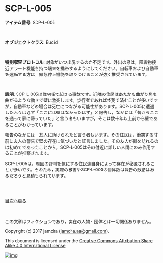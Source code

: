 

# SCP-L-005

**アイテム番号**: SCP-L-005  

<br>  

**オブジェクトクラス**: Euclid  

<br>  

**特別収容プロトコル**: 対象がいつ出現するのか不定です。外出の際は，障害物接近アラート機能を持つ端末を携帯するようにしてください。自転車および自動車を運転する方は，緊急停止機能を取りつけることが強く推奨されています。  

<br>  

**説明**: SCP-L-005は住宅街で起きる事故です。近隣の住民はあたかも曲がり角を曲がるような動きで壁に激突します。歩行者であれば怪我で済むことが多いですが，自動車などの場合は死亡につながる可能性があります。SCP-L-005に遭遇した人々は必ず「ここには壁はなかったはず」と報告し，なかには「昔からここを通って家に帰っていた」と言う者もいますが，そこは数十年以上前から壁であることがわかっています。  

報告のなかには，友人に助けられたと言う者もいます。その住民は，衝突する寸前に友人の警告で壁の存在に気づいたと証言しました。その友人が街を訪れるのは初めてであったことから，SCP-L-005はその付近に詳しい人間にのみ作用することが推察されます。  

SCP-L-005は，周囲の評判を気にする住民達自身によって存在が秘匿されることが多いです。そのため，実際の被害やSCP-L-005の個体数は報告の数倍はあるだろうと見積もられています。  

<br>  
<br>  

[目次へ戻る](https://github.com/jamcha-aa/SCP/blob/master/README.md)  

<br>  
<br>  
この文章はフィクションであり，実在の人物・団体とは一切関係ありません。  

Copyright (c) 2017 jamcha (jamcha.aa@gmail.com).  

This document is licensed under the [Creative Commons Attribution Share Alike 4.0 International License](http://creativecommons.org/licenses/by-sa/4.0/deed)  

[![img](http://i.creativecommons.org/l/by-sa/3.0/80x15.png)](http://creativecommons.org/licenses/by-sa/4.0/deed)  

